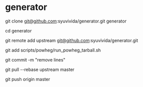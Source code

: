 generator
=========
git clone git@github.com:syuvivida/generator.git generator

cd generator

git remote add upstream git@github.com:syuvivida/generator.git

git add scripts/powheg/run_powheg_tarball.sh

git commit -m "remove lines"

git pull --rebase upstream master

git push origin master
